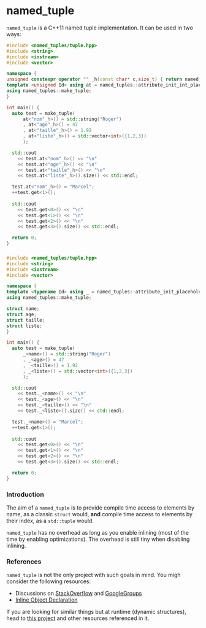 named\_tuple
==================

`named_tuple` is a C++11 named tuple implementation. It can be used in two ways:

```c++
#include <named_tuples/tuple.hpp>
#include <string>
#include <iostream>
#include <vector>

namespace {
unsigned constexpr operator "" _h(const char* c,size_t) { return named_tuples::const_hash(c); }
template <unsigned Id> using at = named_tuples::attribute_init_int_placeholder<Id>;
using named_tuples::make_tuple;
}

int main() {
  auto test = make_tuple( 
      at<"nom"_h>() = std::string("Roger")
      , at<"age"_h>() = 47
      , at<"taille"_h>() = 1.92
      , at<"liste"_h>() = std::vector<int>({1,2,3})
      );

  std::cout 
    << test.at<"nom"_h>() << "\n"
    << test.at<"age"_h>() << "\n"
    << test.at<"taille"_h>() << "\n"
    << test.at<"liste"_h>().size() << std::endl;

  test.at<"nom"_h>() = "Marcel";
  ++test.get<1>();
  
  std::cout 
    << test.get<0>() << "\n"
    << test.get<1>() << "\n"
    << test.get<2>() << "\n"
    << test.get<3>().size() << std::endl;

  return 0;
}
```

###  

```c++
#include <named_tuples/tuple.hpp>
#include <string>
#include <iostream>
#include <vector>

namespace {
template <typename Id> using _ = named_tuples::attribute_init_placeholder<Id>;
using named_tuples::make_tuple;

struct name;
struct age;
struct taille;
struct liste;
}

int main() {
  auto test = make_tuple( 
      _<name>() = std::string("Roger")
      , _<age>() = 47
      , _<taille>() = 1.92
      , _<liste>() = std::vector<int>({1,2,3})
      );

  std::cout 
    << test._<name>() << "\n"
    << test._<age>() << "\n"
    << test._<taille>() << "\n"
    << test._<liste>().size() << std::endl;

  test._<name>() = "Marcel";
  ++test.get<1>();
  
  std::cout 
    << test.get<0>() << "\n"
    << test.get<1>() << "\n"
    << test.get<2>() << "\n"
    << test.get<3>().size() << std::endl;

  return 0;
}
```

### Introduction

The aim of a `named_tuple` is to provide compile time access to elements by name, as a classic `struct` would, __and__ compile time access to elements by their index, as a `std::tuple` would.

`named_tuple` has no overhead as long as you enable inlining (most of the time by enabling optimizations). The overhead is still tiny when disabling inlining.

### References

`named_tuple` is not the only project with such goals in mind. You migh consider the following resources:

* Discussions on [StackOverflow](http://stackoverflow.com/questions/13065166/c11-tagged-tuple) and [GoogleGroups](https://groups.google.com/a/isocpp.org/forum/#!topic/std-proposals/N-kIXNrkTUk)
* [Inline Object Declaration](https://github.com/matt-42/iod)

If you are looking for similar things but at runtime (dynamic structures), head to [this project](https://github.com/duckie/CppNestedContainer) and other resources referenced in it.
